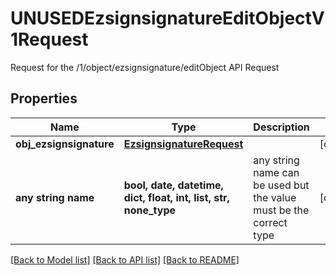 # UNUSEDEzsignsignatureEditObjectV1Request

Request for the /1/object/ezsignsignature/editObject API Request

## Properties
Name | Type | Description | Notes
------------ | ------------- | ------------- | -------------
**obj_ezsignsignature** | [**EzsignsignatureRequest**](EzsignsignatureRequest.md) |  | [optional] 
**any string name** | **bool, date, datetime, dict, float, int, list, str, none_type** | any string name can be used but the value must be the correct type | [optional]

[[Back to Model list]](../README.md#documentation-for-models) [[Back to API list]](../README.md#documentation-for-api-endpoints) [[Back to README]](../README.md)


